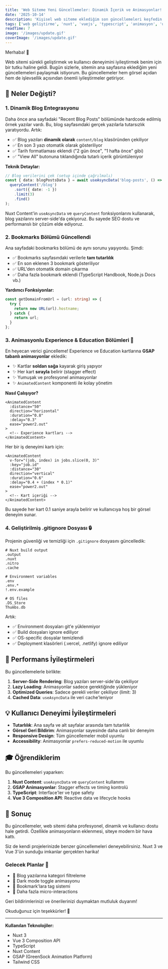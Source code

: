 ```yaml
---
title: 'Web Siteme Yeni Güncellemeler: Dinamik İçerik ve Animasyonlar!'
date: '2025-10-14'
description: 'Kişisel web siteme eklediğim son güncellemeleri keşfedin: dinamik blog ve bookmark entegrasyonu, animasyonlu experience/education bölümleri ve daha fazlası.'
tags: ['web geliştirme', 'nuxt', 'vuejs', 'typescript', 'animasyon', 'ux', 'güncellemeler']
readTime: 7
image: '/images/update.gif'
coverImage: '/images/update.gif'
---
```


Merhaba! 👋

Web sitemi sürekli geliştirmek ve kullanıcı deneyimini iyileştirmek benim için bir tutku haline geldi. Bugün sizlerle, sitemin ana sayfasına eklediğim yeni güncellemeleri paylaşmak istiyorum. Bu güncellemeler hem görsel açıdan hem de işlevsellik açısından önemli iyileştirmeler getiriyor.

## 🎯 Neler Değişti?

### 1. Dinamik Blog Entegrasyonu

Daha önce ana sayfadaki "Recent Blog Posts" bölümünde hardcode edilmiş örnek yazılar vardı. Bu, blog sayfasındaki gerçek yazılarla tutarsızlık yaratıyordu. Artık:

- ✅ Blog yazıları **dinamik olarak** `content/blog` klasöründen çekiliyor
- ✅ En son 3 yazı otomatik olarak gösteriliyor
- ✅ Tarih formatlaması eklendi ("2 gün önce", "1 hafta önce" gibi)
- ✅ "View All" butonuna tıklandığında tutarlı içerik görüntüleniyor

**Teknik Detaylar:**

```typescript
// Blog verilerini çek (setup içinde çağrılmalı)
const { data: blogPostsData } = await useAsyncData('blog-posts', () => 
  queryContent('/blog')
    .sort({ date: -1 })
    .limit(3)
    .find()
);
```

Nuxt Content'in `useAsyncData` ve `queryContent` fonksiyonlarını kullanarak, blog yazılarını server-side'da çekiyoruz. Bu sayede SEO dostu ve performanslı bir çözüm elde ediyoruz.

### 2. Bookmarks Bölümü Güncellendi

Ana sayfadaki bookmarks bölümü de aynı sorunu yaşıyordu. Şimdi:

- ✅ Bookmarks sayfasındaki verilerle **tam tutarlılık**
- ✅ En son eklenen 3 bookmark gösteriliyor
- ✅ URL'den otomatik domain çıkarma
- ✅ Daha fazla bookmark eklendi (TypeScript Handbook, Node.js Docs vb.)

**Yardımcı Fonksiyonlar:**

```typescript
const getDomainFromUrl = (url: string) => {
  try {
    return new URL(url).hostname;
  } catch {
    return url;
  }
};
```

### 3. Animasyonlu Experience & Education Bölümleri 🎨

En heyecan verici güncelleme! Experience ve Education kartlarına **GSAP tabanlı animasyonlar** ekledik:

- ✨ Kartlar **soldan sağa** kayarak giriş yapıyor
- ✨ Her kart **sırayla** belirir (stagger effect)
- ✨ Yumuşak ve profesyonel animasyonlar
- ✨ `AnimatedContent` komponenti ile kolay yönetim

**Nasıl Çalışıyor?**

```vue
<AnimatedContent
  :distance="50"
  direction="horizontal"
  :duration="0.8"
  :delay="0.3"
  ease="power2.out"
>
  <!-- Experience kartları -->
</AnimatedContent>
```

Her bir iş deneyimi kartı için:

```vue
<AnimatedContent
  v-for="(job, index) in jobs.slice(0, 3)" 
  :key="job.id"
  :distance="30"
  direction="vertical"
  :duration="0.6"
  :delay="0.4 + (index * 0.1)"
  ease="power2.out"
>
  <!-- Kart içeriği -->
</AnimatedContent>
```

Bu sayede her kart 0.1 saniye arayla belirir ve kullanıcıya hoş bir görsel deneyim sunar.

### 4. Geliştirilmiş .gitignore Dosyası 🔒

Projenin güvenliği ve temizliği için `.gitignore` dosyasını güncelledik:

```gitignore
# Nuxt build output
.output
.nuxt
.nitro
.cache

# Environment variables
.env
.env.*
!.env.example

# OS files
.DS_Store
Thumbs.db
```

Artık:
- ✅ Environment dosyaları git'e yüklenmiyor
- ✅ Build dosyaları ignore ediliyor
- ✅ OS-specific dosyalar temizlendi
- ✅ Deployment klasörleri (.vercel, .netlify) ignore ediliyor

## 🚀 Performans İyileştirmeleri

Bu güncellemelerle birlikte:

1. **Server-Side Rendering**: Blog yazıları server-side'da çekiliyor
2. **Lazy Loading**: Animasyonlar sadece gerektiğinde yükleniyor
3. **Optimized Queries**: Sadece gerekli veriler çekiliyor (limit: 3)
4. **Cached Data**: `useAsyncData` ile veri cache'leniyor

## 💡 Kullanıcı Deneyimi İyileştirmeleri

- **Tutarlılık**: Ana sayfa ve alt sayfalar arasında tam tutarlılık
- **Görsel Geri Bildirim**: Animasyonlar sayesinde daha canlı bir deneyim
- **Responsive Design**: Tüm güncellemeler mobil uyumlu
- **Accessibility**: Animasyonlar `prefers-reduced-motion` ile uyumlu

## 🎓 Öğrendiklerim

Bu güncellemeleri yaparken:

1. **Nuxt Content**: `useAsyncData` ve `queryContent` kullanımı
2. **GSAP Animasyonlar**: Stagger effects ve timing kontrolü
3. **TypeScript**: Interface'ler ve type safety
4. **Vue 3 Composition API**: Reactive data ve lifecycle hooks

## 📝 Sonuç

Bu güncellemeler, web sitemi daha profesyonel, dinamik ve kullanıcı dostu hale getirdi. Özellikle animasyonların eklenmesi, siteye modern bir hava kattı.

Siz de kendi projelerinizde benzer güncellemeleri deneyebilirsiniz. Nuxt 3 ve Vue 3'ün sunduğu imkanlar gerçekten harika!

### Gelecek Planlar 🔮

- 🎯 Blog yazılarına kategori filtreleme
- 🎯 Dark mode toggle animasyonu
- 🎯 Bookmark'lara tag sistemi
- 🎯 Daha fazla micro-interactions

Geri bildirimlerinizi ve önerilerinizi duymaktan mutluluk duyarım! 

Okuduğunuz için teşekkürler! 🙏

---

**Kullanılan Teknolojiler:**
- Nuxt 3
- Vue 3 Composition API
- TypeScript
- Nuxt Content
- GSAP (GreenSock Animation Platform)
- Tailwind CSS